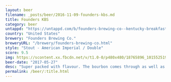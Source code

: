 ```yaml
---
layout: beer
filename: _posts/beer/2016-11-09-founders-kbs.md
title: Founders KBS
category: beer
untappd: "https://untappd.com/b/founders-brewing-co--kentucky-breakfast-stout--kbs---2017-/1941355"
country: "United States"
brewery: "Founders Brewing Co."
breweryURL: "/brewery/founders-brewing-co.html"
style: "Stout - American Imperial / Double"
score: 9.5
img: https://scontent.xx.fbcdn.net/v/t1.0-0/p480x480/18765896_10155251933463745_3047295771730983754_n.jpg?_nc_cat=100&_nc_ht=scontent.xx&oh=d2ce47385e8cd3a14c53ae1607b75426&oe=5CD0C3B6
beer-date: "2017-05-27"
desc: "Super packed with flavour. The bourbon comes through as well as a huge amount of toastyness. Can't taste the booze at all. Still not worth the price"
permalink: /beer/:title.html
---
```

